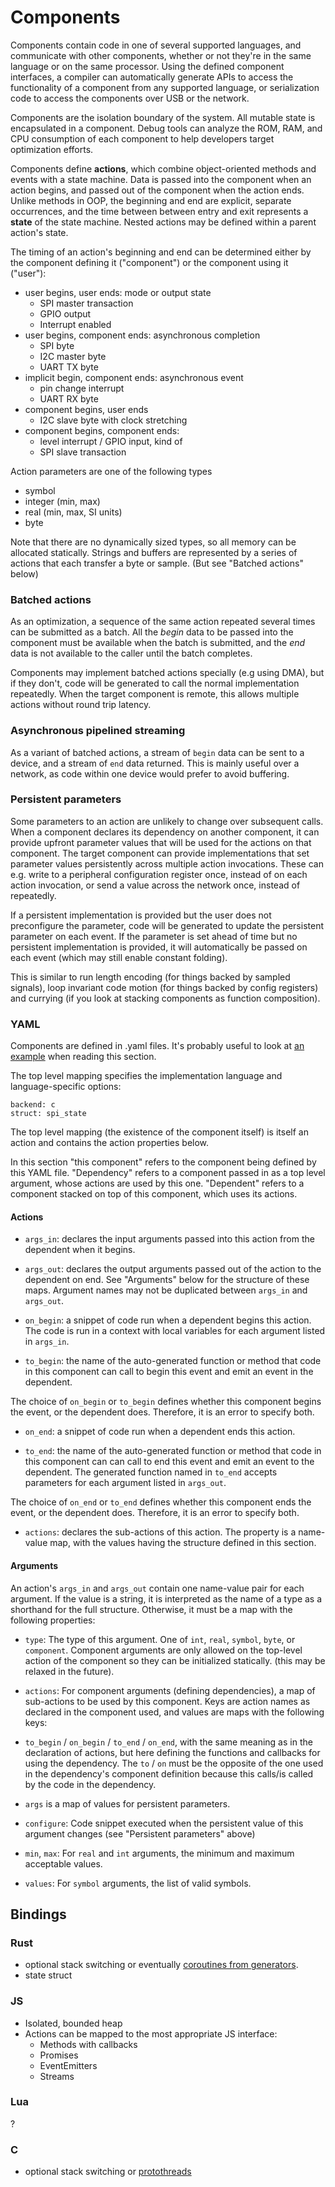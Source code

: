 # Components

Components contain code in one of several supported languages, and communicate with other components, whether or not they're in the same language or on the same processor. Using the defined component interfaces, a compiler can automatically generate APIs to access the functionality of a component from any supported language, or serialization code to access the components over USB or the network.

Components are the isolation boundary of the system. All mutable state is encapsulated in a component. Debug tools can analyze the ROM, RAM, and CPU consumption of each component to help developers target optimization efforts.

Components define **actions**, which combine object-oriented methods and events with a state machine. Data is passed into the component when an action begins, and passed out of the component when the action ends. Unlike methods in OOP, the beginning and end are explicit, separate occurrences, and the time between between entry and exit represents a **state** of the state machine. Nested actions may be defined within a parent action's state.

The timing of an action's beginning and end can be determined either by the component defining it ("component") or the component using it ("user"):

  - user begins, user ends: mode or output state
    - SPI master transaction
    - GPIO output
    - Interrupt enabled
  - user begins, component ends: asynchronous completion
    - SPI byte
    - I2C master byte
    - UART TX byte
  - implicit begin, component ends: asynchronous event
    - pin change interrupt
    - UART RX byte
  - component begins, user ends
    - I2C slave byte with clock stretching
  - component begins, component ends:
    - level interrupt / GPIO input, kind of
    - SPI slave transaction

Action parameters are one of the following types
 - symbol
 - integer (min, max)
 - real (min, max, SI units)
 - byte

Note that there are no dynamically sized types, so all memory can be allocated statically. Strings and buffers are represented by a series of actions that each transfer a byte or sample. (But see "Batched actions" below)

### Batched actions

As an optimization, a sequence of the same action repeated several times can be submitted as a batch. All the *begin* data to be passed into the component must be available when the batch is submitted, and the *end* data is not available to the caller until the batch completes.

Components may implement batched actions specially (e.g using DMA), but if they don't, code will be generated to call the normal implementation repeatedly. When the target component is remote, this allows multiple actions without round trip latency.

### Asynchronous pipelined streaming

As a variant of batched actions, a stream of `begin` data can be sent to a device, and a stream of `end` data returned. This is mainly useful over a network, as code within one device would prefer to avoid buffering.

### Persistent parameters

Some parameters to an action are unlikely to change over subsequent calls. When a component declares its dependency on another component, it can provide upfront parameter values that will be used for the actions on that component. The target component can provide implementations that set parameter values persistently across multiple action invocations. These can e.g. write to a peripheral configuration register once, instead of on each action invocation, or send a value across the network once, instead of repeatedly.

If a persistent implementation is provided but the user does not preconfigure the parameter, code will be generated to update the persistent parameter on each event. If the parameter is set ahead of time but no persistent implementation is provided, it will automatically be passed on each event (which may still enable constant folding).

This is similar to run length encoding (for things backed by sampled signals), loop invariant code motion (for things backed by config registers) and currying (if you look at stacking components as function composition).

### YAML

Components are defined in .yaml files. It's probably useful to look at [an example](lib/example/spi.yaml) when reading this section.

The top level mapping specifies the implementation language and language-specific options:

```
backend: c
struct: spi_state
```

The top level mapping (the existence of the component itself) is itself an action and contains the action properties below.

In this section "this component" refers to the component being defined by this YAML file. "Dependency" refers to a component passed in as a top level argument, whose actions are used by this one. "Dependent" refers to a component stacked on top of this component, which uses its actions.

#### Actions

 * `args_in`: declares the input arguments passed into this action from the dependent when it begins.
 * `args_out`: declares the output arguments passed out of the action to the dependent on end. See "Arguments" below for the structure of these maps. Argument names may not be duplicated between `args_in` and `args_out`.


 * `on_begin`: a snippet of code run when a dependent begins this action. The code is run in a context with local variables for each argument listed in `args_in`.  

 * `to_begin`: the name of the auto-generated function or method that code in this component can call to begin this event and emit an event in the dependent.

 The choice of `on_begin` or `to_begin` defines whether this component begins the event, or the dependent does. Therefore, it is an error to specify both.

 * `on_end`: a snippet of code run when a dependent ends this action.  

 * `to_end`: the name of the auto-generated function or method that code in this component can can call to end this event and emit an event to the dependent. The generated function named in `to_end` accepts parameters for each argument listed in `args_out`.

 The choice of `on_end` or `to_end` defines whether this component ends the event, or the dependent does. Therefore, it is an error to specify both.

 * `actions`: declares the sub-actions of this action. The property is a name-value map, with the values having the structure defined in this section.

#### Arguments

An action's `args_in` and `args_out` contain one name-value pair for each argument. If the value is a string, it is interpreted as the name of a type as a shorthand for the full structure. Otherwise, it must be a map with the following properties:

 * `type`: The type of this argument. One of `int`, `real`, `symbol`, `byte`, or `component`. Component arguments are only allowed on the top-level action of the component so they can be initialized statically. (this may be relaxed in the future).

 * `actions`: For component arguments (defining dependencies), a map of sub-actions to be used by this component. Keys are action names as declared in the component used, and values are maps with the following keys:
  * `to_begin` / `on_begin` / `to_end` / `on_end`, with the same meaning as in the declaration of actions, but here defining the functions and callbacks for using the dependency. The `to` / `on` must be the opposite of the one used in the dependency's component definition because this calls/is called by the code in the dependency.

 * `args` is a map of values for persistent parameters.

 * `configure`: Code snippet executed when the persistent value of this argument changes (see "Persistent parameters" above)

 * `min`, `max`: For `real` and `int` arguments, the minimum and maximum acceptable values.

 * `values`: For `symbol` arguments, the list of valid symbols.

## Bindings

### Rust

  - optional stack switching or eventually [coroutines from generators](https://github.com/rust-lang/rust/issues/7746).
  - state struct

### JS
  - Isolated, bounded heap
  - Actions can be mapped to the most appropriate JS interface:
      - Methods with callbacks
      - Promises
      - EventEmitters
      - Streams

### Lua
?

### C

  - optional stack switching or [protothreads](http://dunkels.com/adam/pt/)